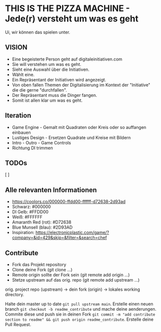 # THIS IS THE PIZZA MACHINE - Jede(r) versteht um was es geht

Ui, wir können das spielen unter.

## VISION

* Eine begeisterte Person geht auf digitaleinitiativen.com
* Sie will verstehen um was es geht.
* Sieht eine Auswahl über die Initiativen.
* Wählt eine.
* Ein Repräsentant der Initiativen wird angezeigt.
* Von oben fallen Themen der Digitalisierung im Kontext der "Initiative" die
	die gerne "durchfallen".
* Der Repräsentant muss die Dinger fangen.
* Somit ist allen klar um was es geht.

## Iteration

* Game Engine - Gemalt mit Quadraten oder Kreis oder so auffangen einbauen
* Lustiges Design - Ersetzen Quadrate und Kreise mit Bildern
* Intro - Outro - Game Controls
* Richtung DI trimmen


## TODOs

[ ]


## Alle relevanten Informationen

* https://coolors.co/000000-ffdd00-ffffff-d72638-2d93ad
* Schwarz: #000000
* DI Gelb: #FFDD00
* Weiß: #FFFFFF
* Amaranth Red (rot): #D72638
* Blue Munsell (blau): #2D93AD
* Inspiration: https://electronicplastic.com/game/?company=&id=429&skip=&filter=&search=chef


## Contribute

* Fork das Projekt repository
* Clone deine Fork (git clone ...)
* Remote origin sollte der Fork sein (git remote add origin ...)
* Stetze upstream auf das orig. repo (git remote add upstream ...)

orig. project repo (upstream)  -> dein fork (origin) -> lokales working directory.

Halte dein master up to date ``git pull upstream main``. 
Erstelle einen neuen branch ``git checkout -b readme_contribute`` 
und mache deine aenderungen. Commite diese und push sie in deinen Fork
``git commit -m "add contribute section to readme" && git push origin readme_contribute``. 
Erstelle deine Pull Request.

